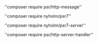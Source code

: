 

''composer require psr/http-message''

''composer require nyholm/psr7''

''composer require nyholm/psr7-server''

''composer require psr/http-server-handler''